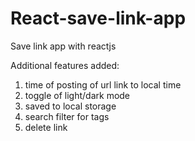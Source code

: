# React-save-link-app
Save link app with reactjs 

Additional features added:
1. time of posting of url link to local time
2. toggle of light/dark mode
3. saved to local storage
4. search filter for tags
5. delete link 
